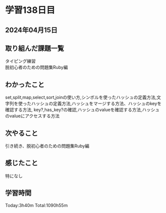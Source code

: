 # 学習138日目
## 2024年04月15日
## 取り組んだ課題一覧
タイピング練習<br>脱初心者のための問題集Ruby編
## わかったこと
set,split,map,select,sort,joinの使い方,シンボルを使ったハッシュの定義方法,文字列を使ったハッシュの定義方法,ハッシュをマージする方法、ハッシュのkeyを確認する方法,
key?,has_key?の確認,ハッシュのvalueを確認する方法,ハッシュのvalueにアクセスする方法
## 次やること
引き続き、脱初心者のための問題集Ruby編
## 感じたこと
特になし
## 学習時間
Today:3h40m Total:1090h55m
